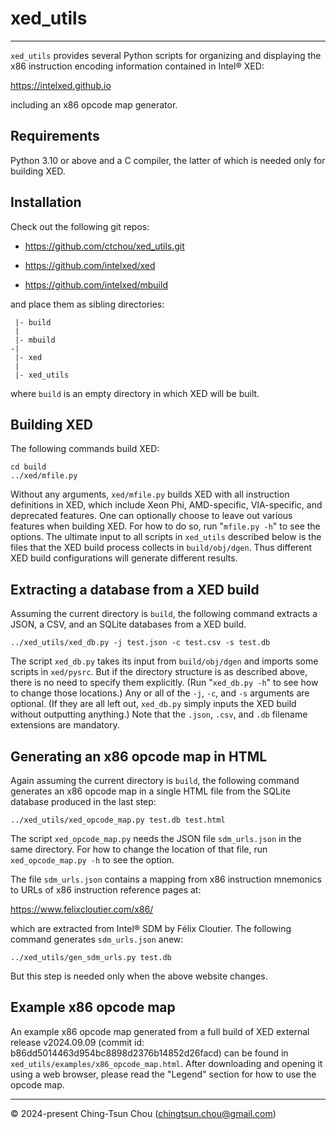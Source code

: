 
# xed_utils

--------------------------------

`xed_utils` provides several Python scripts for organizing and displaying
the x86 instruction encoding information contained in Intel&reg; XED:

https://intelxed.github.io

including an x86 opcode map generator.

## Requirements

Python 3.10 or above and a C compiler,
the latter of which is needed only for building XED.

## Installation

Check out the following git repos:

* https://github.com/ctchou/xed_utils.git

* https://github.com/intelxed/xed

* https://github.com/intelxed/mbuild

and place them as sibling directories:
```
 |- build
 |
 |- mbuild
-|
 |- xed
 |
 |- xed_utils
```
where `build` is an empty directory in which XED will be built.

## Building XED

The following commands build XED:
```
cd build
../xed/mfile.py
```
Without any arguments, `xed/mfile.py` builds XED with all instruction definitions in XED,
which include Xeon Phi, AMD-specific, VIA-specific, and deprecated features.
One can optionally choose to leave out various features when building XED.
For how to do so, run "`mfile.py -h`" to see the options.
The ultimate input to all scripts in `xed_utils` described below is the files
that the XED build process collects in `build/obj/dgen`.
Thus different XED build configurations will generate different results.

## Extracting a database from a XED build

Assuming the current directory is `build`, the following command
extracts a JSON, a CSV, and an SQLite databases from a XED build.
```
../xed_utils/xed_db.py -j test.json -c test.csv -s test.db
```
The script `xed_db.py` takes its input from `build/obj/dgen` and
imports some scripts in `xed/pysrc`.
But if the directory structure is as described above,
there is no need to specify them explicitly.
(Run "`xed_db.py -h`" to see how to change those locations.)
Any or all of the `-j`, `-c`, and `-s` arguments are optional.
(If they are all left out, `xed_db.py` simply inputs the XED build
without outputting anything.)
Note that the `.json`, `.csv`, and `.db` filename extensions are mandatory.

## Generating an x86 opcode map in HTML

Again assuming the current directory is `build`, the following command
generates an x86 opcode map in a single HTML file from the SQLite database
produced in the last step:
```
../xed_utils/xed_opcode_map.py test.db test.html
```
The script `xed_opcode_map.py` needs the JSON file `sdm_urls.json` in the same directory.
For how to change the location of that file, run `xed_opcode_map.py -h` to see the option.

The file `sdm_urls.json` contains a mapping from x86 instruction mnemonics to
URLs of x86 instruction reference pages at:

https://www.felixcloutier.com/x86/

which are extracted from Intel&reg; SDM by Félix Cloutier.
The following command generates `sdm_urls.json` anew:
```
../xed_utils/gen_sdm_urls.py test.db
```
But this step is needed only when the above website changes.

## Example x86 opcode map

An example x86 opcode map generated from a full build of
XED external release v2024.09.09 (commit id: b86dd5014463d954bc8898d2376b14852d26facd)
can be found in `xed_utils/examples/x86_opcode_map.html`.
After downloading and opening it using a web browser,
please read the "Legend" section for how to use the opcode map.

--------------------------------

&copy; 2024-present  Ching-Tsun Chou (<chingtsun.chou@gmail.com>)
